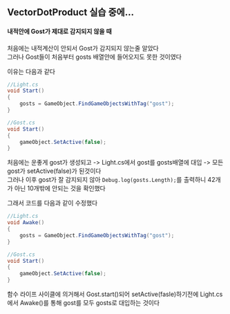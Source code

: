 ## VectorDotProduct 실습 중에...
#### 내적안에 Gost가 제대로 감지되지 않을 때  
처음에는 내적계산이 안되서 Gost가 감지되지 않는줄 알았다  
그러나 Gost들이 처음부터 gosts 배열안에 들어오지도 못한 것이였다  

이유는 다음과 같다  
```C#
//Light.cs 
void Start()
{
    gosts = GameObject.FindGameObjectsWithTag("gost");
}

//Gost.cs
void Start()
{
    gameObject.SetActive(false);
}
```
처음에는 운좋게 gost가 생성되고 -> Light.cs에서 gost를 gosts배열에 대입 -> 모든 gost가 setActive(false)가 된것이다    
그러나 이후 gost가 잘 감지되지 않아 `Debug.log(gosts.Length);`를 출력하니 42개가 아닌 10개밖에 안되는 것을 확인했다  

그래서 코드를 다음과 같이 수정했다  
```C#
//Light.cs 
void Awake()
{
    gosts = GameObject.FindGameObjectsWithTag("gost");
}

//Gost.cs
void Start()
{
    gameObject.SetActive(false);
}
```
함수 라이프 사이클에 의거해서 Gost.start()되어 setActive(fasle)하기전에 Light.cs에서 Awake()를 통해 gost를 모두 gosts로 대입하는 것이다
